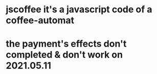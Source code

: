 # jscoffee it's a javascript code of a coffee-automat 
# the payment's effects don't completed & don't work on 2021.05.11
#

